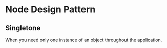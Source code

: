 # Node Design Pattern #

## Singletone ##

When you need only one instance of an object throughout the application. 
